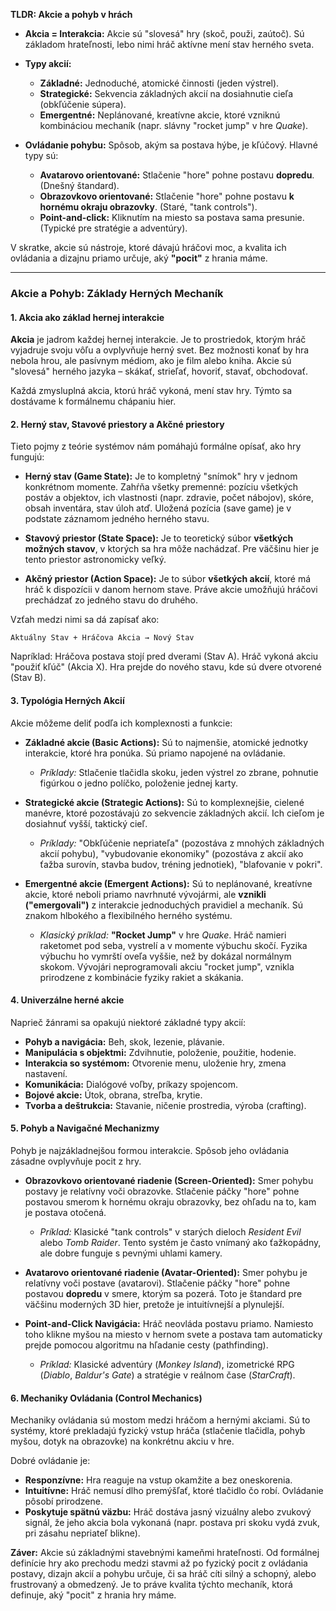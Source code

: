 **TLDR: Akcie a pohyb v hrách**

- **Akcia = Interakcia:** Akcie sú "slovesá" hry (skoč, použi, zaútoč). Sú základom hrateľnosti, lebo nimi hráč aktívne mení stav herného sveta.
    
- **Typy akcií:**
    
    - **Základné:** Jednoduché, atomické činnosti (jeden výstrel).
    - **Strategické:** Sekvencia základných akcií na dosiahnutie cieľa (obkľúčenie súpera).
    - **Emergentné:** Neplánované, kreatívne akcie, ktoré vzniknú kombináciou mechaník (napr. slávny "rocket jump" v hre _Quake_).
    
- **Ovládanie pohybu:** Spôsob, akým sa postava hýbe, je kľúčový. Hlavné typy sú:
    - **Avatarovo orientované:** Stlačenie "hore" pohne postavu **dopredu**. (Dnešný štandard).
    - **Obrazovkovo orientované:** Stlačenie "hore" pohne postavu **k hornému okraju obrazovky**. (Staré, "tank controls").
    - **Point-and-click:** Kliknutím na miesto sa postava sama presunie. (Typické pre stratégie a adventúry).

V skratke, akcie sú nástroje, ktoré dávajú hráčovi moc, a kvalita ich ovládania a dizajnu priamo určuje, aký **"pocit"** z hrania máme.

---

### **Akcie a Pohyb: Základy Herných Mechaník**

#### **1. Akcia ako základ hernej interakcie**

**Akcia** je jadrom každej hernej interakcie. Je to prostriedok, ktorým hráč vyjadruje svoju vôľu a ovplyvňuje herný svet. Bez možnosti konať by hra nebola hrou, ale pasívnym médiom, ako je film alebo kniha. Akcie sú "slovesá" herného jazyka – skákať, strieľať, hovoriť, stavať, obchodovať.

Každá zmysluplná akcia, ktorú hráč vykoná, mení stav hry. Týmto sa dostávame k formálnemu chápaniu hier.

#### **2. Herný stav, Stavové priestory a Akčné priestory**

Tieto pojmy z teórie systémov nám pomáhajú formálne opísať, ako hry fungujú:

- **Herný stav (Game State):** Je to kompletný "snímok" hry v jednom konkrétnom momente. Zahŕňa všetky premenné: pozíciu všetkých postáv a objektov, ich vlastnosti (napr. zdravie, počet nábojov), skóre, obsah inventára, stav úloh atď. Uložená pozícia (save game) je v podstate záznamom jedného herného stavu.
    
- **Stavový priestor (State Space):** Je to teoretický súbor **všetkých možných stavov**, v ktorých sa hra môže nachádzať. Pre väčšinu hier je tento priestor astronomicky veľký.
    
- **Akčný priestor (Action Space):** Je to súbor **všetkých akcií**, ktoré má hráč k dispozícii v danom hernom stave. Práve akcie umožňujú hráčovi prechádzať zo jedného stavu do druhého.
    

Vzťah medzi nimi sa dá zapísať ako:

`Aktuálny Stav + Hráčova Akcia → Nový Stav`

Napríklad: Hráčova postava stojí pred dverami (Stav A). Hráč vykoná akciu "použiť kľúč" (Akcia X). Hra prejde do nového stavu, kde sú dvere otvorené (Stav B).

#### **3. Typológia Herných Akcií**

Akcie môžeme deliť podľa ich komplexnosti a funkcie:

- **Základné akcie (Basic Actions):** Sú to najmenšie, atomické jednotky interakcie, ktoré hra ponúka. Sú priamo napojené na ovládanie.
    
    - _Príklady:_ Stlačenie tlačidla skoku, jeden výstrel zo zbrane, pohnutie figúrkou o jedno políčko, položenie jednej karty.
- **Strategické akcie (Strategic Actions):** Sú to komplexnejšie, cielené manévre, ktoré pozostávajú zo sekvencie základných akcií. Ich cieľom je dosiahnuť vyšší, taktický cieľ.
    
    - _Príklady:_ "Obkľúčenie nepriateľa" (pozostáva z mnohých základných akcií pohybu), "vybudovanie ekonomiky" (pozostáva z akcií ako ťažba surovín, stavba budov, tréning jednotiek), "blafovanie v pokri".
- **Emergentné akcie (Emergent Actions):** Sú to neplánované, kreatívne akcie, ktoré neboli priamo navrhnuté vývojármi, ale **vznikli ("emergovali")** z interakcie jednoduchých pravidiel a mechaník. Sú znakom hlbokého a flexibilného herného systému.
    
    - _Klasický príklad:_ **"Rocket Jump"** v hre _Quake_. Hráč namieri raketomet pod seba, vystrelí a v momente výbuchu skočí. Fyzika výbuchu ho vymrští oveľa vyššie, než by dokázal normálnym skokom. Vývojári neprogramovali akciu "rocket jump", vznikla prirodzene z kombinácie fyziky rakiet a skákania.

#### **4. Univerzálne herné akcie**

Naprieč žánrami sa opakujú niektoré základné typy akcií:

- **Pohyb a navigácia:** Beh, skok, lezenie, plávanie.
- **Manipulácia s objektmi:** Zdvihnutie, položenie, použitie, hodenie.
- **Interakcia so systémom:** Otvorenie menu, uloženie hry, zmena nastavení.
- **Komunikácia:** Dialógové voľby, príkazy spojencom.
- **Bojové akcie:** Útok, obrana, streľba, krytie.
- **Tvorba a deštrukcia:** Stavanie, ničenie prostredia, výroba (crafting).

#### **5. Pohyb a Navigačné Mechanizmy**

Pohyb je najzákladnejšou formou interakcie. Spôsob jeho ovládania zásadne ovplyvňuje pocit z hry.

- **Obrazovkovo orientované riadenie (Screen-Oriented):** Smer pohybu postavy je relatívny voči obrazovke. Stlačenie páčky "hore" pohne postavou smerom k hornému okraju obrazovky, bez ohľadu na to, kam je postava otočená.
    
    - _Príklad:_ Klasické "tank controls" v starých dieloch _Resident Evil_ alebo _Tomb Raider_. Tento systém je často vnímaný ako ťažkopádny, ale dobre funguje s pevnými uhlami kamery.
- **Avatarovo orientované riadenie (Avatar-Oriented):** Smer pohybu je relatívny voči postave (avatarovi). Stlačenie páčky "hore" pohne postavou **dopredu** v smere, ktorým sa pozerá. Toto je štandard pre väčšinu moderných 3D hier, pretože je intuitívnejší a plynulejší.
    
- **Point-and-Click Navigácia:** Hráč neovláda postavu priamo. Namiesto toho klikne myšou na miesto v hernom svete a postava tam automaticky prejde pomocou algoritmu na hľadanie cesty (pathfinding).
    
    - _Príklad:_ Klasické adventúry (_Monkey Island_), izometrické RPG (_Diablo_, _Baldur's Gate_) a stratégie v reálnom čase (_StarCraft_).

#### **6. Mechaniky Ovládania (Control Mechanics)**

Mechaniky ovládania sú mostom medzi hráčom a hernými akciami. Sú to systémy, ktoré prekladajú fyzický vstup hráča (stlačenie tlačidla, pohyb myšou, dotyk na obrazovke) na konkrétnu akciu v hre.

Dobré ovládanie je:

- **Responzívne:** Hra reaguje na vstup okamžite a bez oneskorenia.
- **Intuitívne:** Hráč nemusí dlho premýšľať, ktoré tlačidlo čo robí. Ovládanie pôsobí prirodzene.
- **Poskytuje spätnú väzbu:** Hráč dostáva jasný vizuálny alebo zvukový signál, že jeho akcia bola vykonaná (napr. postava pri skoku vydá zvuk, pri zásahu nepriateľ blikne).

**Záver:** Akcie sú základnými stavebnými kameňmi hrateľnosti. Od formálnej definície hry ako prechodu medzi stavmi až po fyzický pocit z ovládania postavy, dizajn akcií a pohybu určuje, či sa hráč cíti silný a schopný, alebo frustrovaný a obmedzený. Je to práve kvalita týchto mechaník, ktorá definuje, aký "pocit" z hrania hry máme.